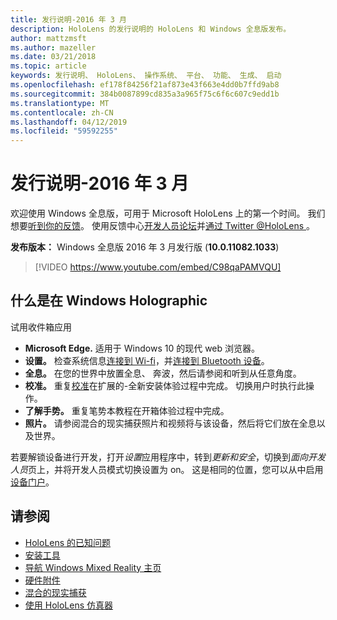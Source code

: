 ```yaml
---
title: 发行说明-2016 年 3 月
description: HoloLens 的发行说明的 HoloLens 和 Windows 全息版发布。
author: mattzmsft
ms.author: mazeller
ms.date: 03/21/2018
ms.topic: article
keywords: 发行说明、 HoloLens、 操作系统、 平台、 功能、 生成、 启动
ms.openlocfilehash: ef178f84256f21af873e43f663e4dd0b7ffd9ab8
ms.sourcegitcommit: 384b0087899cd835a3a965f75c6f6c607c9edd1b
ms.translationtype: MT
ms.contentlocale: zh-CN
ms.lasthandoff: 04/12/2019
ms.locfileid: "59592255"
---
```

# <a name="release-notes---march-2016"></a>发行说明-2016 年 3 月

欢迎使用 Windows 全息版，可用于 Microsoft HoloLens 上的第一个时间。 我们想要[听到你的反馈](give-us-feedback.md)。 使用反馈中心[开发人员论坛](https://forums.hololens.com)并[通过 Twitter @HoloLens ](https://twitter.com/hololens)。

**发布版本：** Windows 全息版 2016 年 3 月发行版 (**10.0.11082.1033**)

>[!VIDEO https://www.youtube.com/embed/C98qaPAMVQU]

## <a name="whats-in-windows-holographic"></a>什么是在 Windows Holographic

试用收件箱应用
* **Microsoft Edge.** 适用于 Windows 10 的现代 web 浏览器。
* **设置。** 检查系统信息[连接到 Wi-fi](connecting-to-wi-fi-on-hololens.md)，并[连接到 Bluetooth 设备](hardware-accessories.md)。
* **全息。** 在您的世界中放置全息、 奔波，然后请参阅和听到从任意角度。
* **校准。** 重复[校准](calibration.md)在扩展的-全新安装体验过程中完成。 切换用户时执行此操作。
* **了解手势。** 重复笔势本教程在开箱体验过程中完成。
* **照片。** 请参阅混合的现实捕获照片和视频将与该设备，然后将它们放在全息以及世界。

若要解锁设备进行开发，打开*设置*应用程序中，转到*更新和安全*，切换到*面向开发人员*页上，并将开发人员模式切换设置为 on。 这是相同的位置，您可以从中启用[设备门户](using-the-windows-device-portal.md)。

## <a name="see-also"></a>请参阅
* [HoloLens 的已知问题](hololens-known-issues.md)
* [安装工具](install-the-tools.md)
* [导航 Windows Mixed Reality 主页](navigating-the-windows-mixed-reality-home.md)
* [硬件附件](hardware-accessories.md)
* [混合的现实捕获](mixed-reality-capture.md)
* [使用 HoloLens 仿真器](using-the-hololens-emulator.md)

